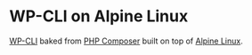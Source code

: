 # WP-CLI on Alpine Linux

[WP-CLI](http://wp-cli.org/) baked from [PHP Composer](https://getcomposer.org/) built on top of [Alpine Linux](https://alpinelinux.org/).
